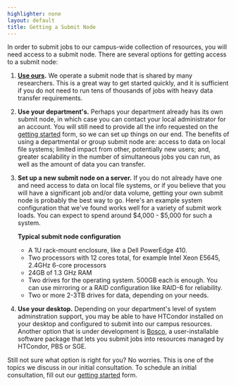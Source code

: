 ```yaml
---
highlighter: none
layout: default
title: Getting a Submit Node
---
```



In order to submit jobs to our campus-wide collection of resources, you
will need access to a submit node. There are several options for getting
access to a submit node:

1.  **[Use ours](use-submit-node.shtml).** We operate a submit node that
    is shared by many researchers. This is a great way to get started
    quickly, and it is sufficient if you do not need to run tens of
    thousands of jobs with heavy data transfer requirements.
2.  **Use your department\'s.** Perhaps your department already has its
    own submit node, in which case you can contact your local
    administrator for an account. You will still need to provide all the
    info requested on the [getting started](get-started.shtml) form, so
    we can set up things on our end. The benefits of using a
    departmental or group submit node are: access to data on local file
    systems; limited impact from other, potentially new users; and,
    greater scalability in the number of simultaneous jobs you can run,
    as well as the amount of data you can transfer.
3.  **Set up a new submit node on a server.** If you do not already have
    one and need access to data on local file systems, or if you believe
    that you will have a significant job and/or data volume, getting
    your own submit node is probably the best way to go. Here\'s an
    example system configuration that we\'ve found works well for a
    variety of submit work loads. You can expect to spend around
    \$4,000 - \$5,000 for such a system.

    **Typical submit node configuration**

    -   A 1U rack-mount enclosure, like a Dell PowerEdge 410.
    -   Two processors with 12 cores total, for example Intel Xeon
        E5645, 2.4GHz 6-core processors
    -   24GB of 1.3 GHz RAM
    -   Two drives for the operating system. 500GB each is enough. You
        can use mirroring or a RAID configuration like RAID-6 for
        reliability.
    -   Two or more 2-3TB drives for data, depending on your needs.

4.  **Use your desktop.** Depending on your department\'s level of
    system adminstration support, you may be able to have HTCondor
    installed on your desktop and configured to submit into our campus
    resources. Another option that is under development is
    [Bosco](https://twiki.grid.iu.edu/bin/view/CampusGrids/BoSCO), a
    user-installable software package that lets you submit jobs into
    resources managed by HTCondor, PBS or SGE.

Still not sure what option is right for you? No worries. This is one of
the topics we discuss in our initial consultation. To schedule an
initial consultation, fill out our [getting started](get-started.shtml)
form.
